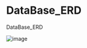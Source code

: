 # DataBase_ERD
DataBase_ERD

![image](https://github.com/oran950/DataBase_ERD/assets/43114098/6f87d2c6-3006-4c21-a11c-723b97a52221)
